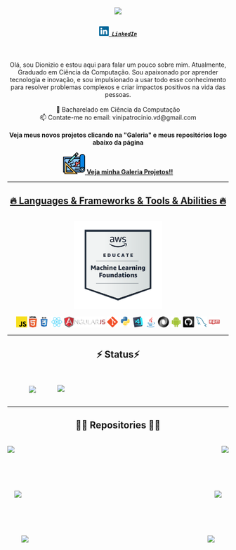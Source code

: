 <h1 align="center">
  <a href="https://git.io/typing-svg">
    <img src="https://readme-typing-svg.demolab.com?font=Fira+Code&pause=1000&color=BDF715&random=false&width=435&lines=Ol%C3%A1+meu+nome+%C3%A9+Dionizio%2C+Bem+Vindo!!!">
  </a>
</h1>

<h5 align="center">
  <code><a href="https://www.linkedin.com/in/vinicius-dionizio-6ab542217/" title="LinkedIn Profile"><img width="22" src="images/linkedin.svg"> LinkedIn</a></code>
</h5>
<br>
<p align="center">
  Olá, sou Dionizio e estou aqui para falar um pouco sobre mim. Atualmente, Graduado em Ciência da Computação. Sou apaixonado por aprender tecnologia e inovação, e sou impulsionado a usar todo esse conhecimento para resolver problemas complexos e criar impactos positivos na vida das pessoas.
  <br>
  <br>
  🌱 Bacharelado em Ciência da Computação
  <br>
  📫 Contate-me no email: vinipatrocinio.vd@gmail.com
  <br>
 <br>
  <strong> Veja meus novos projetos clicando na "Galeria" e meus repositórios logo abaixo da página </strong>

<br>

</p>

<div align=center>
<a href="https://dionizioo.github.io/gallery/">
  <img src="https://raw.githubusercontent.com/Dionizioo/dionizioo/main/images/projeto.png" alt="Galeria de Projetos" width="50">
  <strong>Veja minha Galeria Projetos!!</strong
</a>
</div>
<hr>
<h2 align="center">🔥 Languages & Frameworks & Tools & Abilities 🔥</h2>
<br>
<div align="center">
  <a href="https://github.com/Dionizioo/Cetificados/blob/main/aws-educate-machine-learning-foundations%20(1).png">
    <img src="https://github.com/Dionizioo/Cetificados/blob/main/aws-educate-machine-learning-foundations%20(1).png" alt="AWS Educate Machine Learning Foundations" width="200">
  </a>
</div>
<p align="center">
  <code><img title="Javascript" height="25" src="images/javascript.svg"></code>
  <code><img title="HTML5" height="25" src="images/html5.svg"></code>
  <code><img title="CSS" height="25" src="images/css.svg"></code>
  <code><img title="React" height="25" src="images/react-original.svg"></code>
  <code><img title="AngularJS" height="25" src="images/angularjs.png"></code>
  <code><img title="Git" height="25" src="images/git-original.svg"></code>
  <code><img title="Python" height="25" src="images/python-original.svg"></code>
  <code><img title="Visual Studio Code" height="25" src="images/vscode.png"></code>
  <code><img title="Java" height="25" src="images/java-original.svg"></code>
  <code><img title="JSON" height="25" src="images/json.svg"></code>
  <code><img title="Android" height="25" src="images/android.svg"></code>
  <code><img title="GitHub" height="25" src="images/github.svg"></code>
  <code><img title="MySQL" height="25" src="images/mysql.svg"></code>
  <code><img title="npm" height="25" src="images/npm.svg"></code>
</p>
<hr>

<h2 align="center">⚡ Status⚡</h2>
<br>
<p align=center>
  <div align=center>
    <a href="https://streak-stats.demolab.com?user=Dionizioo&theme=midnight-purple" title="Go to Source">
      <img align="right" width=390 src="https://streak-stats.demolab.com?user=Dionizioo&theme=midnight-purple" />
    </a>
  </div>
  <div align=center>
    <a href="https://github.com/anuraghazra/github-readme-stats">
      <img height=200 align="center" src="https://github-readme-stats.vercel.app/api/top-langs/?username=zumrudu-anka&hide=c%23,powershell,Mathematica,Ruby,Objective-C,Objective-C%2b%2b,Cuda&title_color=61dafb&text_color=ffffff&icon_color=61dafb&bg_color=20232a&langs_count=8&layout=compact&border_color=61dafb&hide_border=true&size_weight=0.5&count_weight=0.5" />
    </a>
  </div>
  <br>
</p>

<hr>

<h2 align="center">👨‍💻 Repositories 👨‍💻</h2>
<br>
<div width="100%" align="center">
  <a align="left" href="https://github.com/Dionizioo/Projects_JavaScript" title="Projects JavaScript">
    <img align="left" height="115" src="https://github-readme-stats.vercel.app/api/pin/?username=Dionizioo&repo=Projects_JavaScript&theme=react&border_color=61dafb&border_radius=10">
  </a>
  <a align="right" href="https://github.com/Dionizioo/Linguagem-Java" title="Linguagem Java">
    <img align="right" height="115" src="https://github-readme-stats.vercel.app/api/pin/?username=Dionizioo&repo=Linguagem-Java&theme=react&border_color=61dafb&border_radius=10">
  </a>
</div>
<br/><br/><br/><br/><br/><br/>
<div width="100%" align="center">
  <a align="left" href="https://github.com/Dionizioo/Projetos-inteligencia-Artificial" title="Projetos Inteligência Artificial">
    <img align="left" height="115" src="https://github-readme-stats.vercel.app/api/pin/?username=Dionizioo&repo=Projetos-inteligencia-Artificial&theme=react&border_color=61dafb&border_radius=10">
  </a>
  <a align="right" href="https://github.com/Dionizioo/Projects_React" title="Projetos React">
    <img align="right" height="115" src="https://github-readme-stats.vercel.app/api/pin/?username=Dionizioo&repo=Projects_React&theme=react&border_color=61dafb&border_radius=10">
</a>
</div>
<br/><br/><br/><br/><br/><br/>
<div width="100%" align="center">
  <a align="left" href="https://github.com/Dionizioo/Movie_Project" title="Movie Project">
    <img align="left" height="115" src="https://github-readme-stats.vercel.app/api/pin/?username=Dionizioo&repo=Movie_Project&theme=react&border_color=61dafb&border_radius=10">
  </a>
  <a align="right" href="https://github.com/Dionizioo?tab=repositories" title="Dionizioo Repositories">
    <img align="right" height="115" src="https://github-readme-stats.vercel.app/api/pin/?username=Dionizioo&repo=Dionizioo&theme=react&border_color=61dafb&border_radius=10">
  </a>
</div>
<br/><br/><br/><br/><br/><br/>
